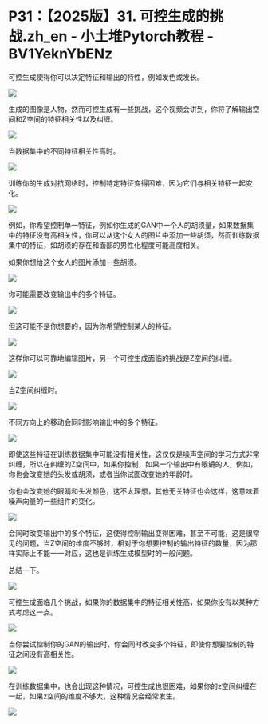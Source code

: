 # P31：【2025版】31. 可控生成的挑战.zh_en - 小土堆Pytorch教程 - BV1YeknYbENz

可控生成使得你可以决定特征和输出的特性，例如发色或发长。

![](img/7574b64d5ba51d1f2eb2dd7ce450594e_1.png)

生成的图像是人物，然而可控生成有一些挑战，这个视频会讲到，你将了解输出空间和Z空间的特征相关性以及纠缠。



![](img/7574b64d5ba51d1f2eb2dd7ce450594e_3.png)

当数据集中的不同特征相关性高时。

![](img/7574b64d5ba51d1f2eb2dd7ce450594e_5.png)

训练你的生成对抗网络时，控制特定特征变得困难，因为它们与相关特征一起变化。

![](img/7574b64d5ba51d1f2eb2dd7ce450594e_7.png)

例如，你希望控制单一特征，例如你生成的GAN中一个人的胡须量，如果数据集中的特征没有高相关性，你可以从这个女人的图片中添加一些胡须，然而训练数据集中的特征，如胡须的存在和面部的男性化程度可能高度相关。

如果你想给这个女人的图片添加一些胡须。

![](img/7574b64d5ba51d1f2eb2dd7ce450594e_9.png)

你可能需要改变输出中的多个特征。

![](img/7574b64d5ba51d1f2eb2dd7ce450594e_11.png)

但这可能不是你想要的，因为你希望控制某人的特征。

![](img/7574b64d5ba51d1f2eb2dd7ce450594e_13.png)

这样你可以可靠地编辑图片，另一个可控生成面临的挑战是Z空间的纠缠。

![](img/7574b64d5ba51d1f2eb2dd7ce450594e_15.png)

当Z空间纠缠时。

![](img/7574b64d5ba51d1f2eb2dd7ce450594e_17.png)

不同方向上的移动会同时影响输出中的多个特征。

![](img/7574b64d5ba51d1f2eb2dd7ce450594e_19.png)

即使这些特征在训练数据集中可能没有相关性，这仅仅是噪声空间的学习方式非常纠缠，所以在纠缠的Z空间中，如果你控制，如果一个输出中有眼镜的人，例如，你也会改变她的头发或胡须，或者当你试图改变她的年龄时。

你也会改变她的眼睛和头发颜色，这不太理想，其他无关特征也会这样，这意味着噪声向量的一些组件的变化。

![](img/7574b64d5ba51d1f2eb2dd7ce450594e_21.png)

会同时改变输出中的多个特征，这使得控制输出变得困难，甚至不可能，这是很常见的问题，当Z空间的维度不够时，相对于你想要控制的输出特征的数量，因为那样实际上不能一一对应，这也是训练生成模型时的一般问题。

总结一下。

![](img/7574b64d5ba51d1f2eb2dd7ce450594e_23.png)

可控生成面临几个挑战，如果你的数据集中的特征相关性高，如果你没有以某种方式考虑这一点。

![](img/7574b64d5ba51d1f2eb2dd7ce450594e_25.png)

当你尝试控制你的GAN的输出时，你会同时改变多个特征，即使你想要控制的特征之间没有高相关性。

![](img/7574b64d5ba51d1f2eb2dd7ce450594e_27.png)

在训练数据集中，也会出现这种情况，可控生成也很困难，如果你的z空间纠缠在一起，如果z空间的维度不够大，这种情况会经常发生。



![](img/7574b64d5ba51d1f2eb2dd7ce450594e_29.png)